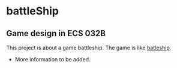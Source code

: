 # battleShip
## Game design in ECS 032B

<p>
This project is about a game battleship.
The game is like <a href="https://www.battleshiponline.org/">batleship<a>. 
</p>

* More information to be added.
